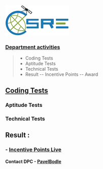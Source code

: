 
![logo](https://github.com/PavelBodle/PavelBodle.github.io/blob/master/assets/logo.png?raw=true)  


### [Department activities](https://csre-iitbombay.github.io/)

> - Coding Tests
> - Aptitude Tests
> - Technical Tests
> - Result
>   -- Incentive Points 
>   -- Award 


## [Coding Tests](https://csre-iitbombay.github.io/)

### Aptitude Tests

### Technical Tests

## Result :

### - [Incentive Points Live](https://docs.google.com/spreadsheets/d/e/2PACX-1vSM1fbMXQk9M_v_jXYX6yjsobGbVr2eP-XQsaYjsbAdvrHDRNmnLl1HWB07Fdo0u7xPXkFE69bH6pTx/pubhtml)


#### Contact DPC - [PavelBodle](https://www.linkedin.com/in/pavelbodle/)


